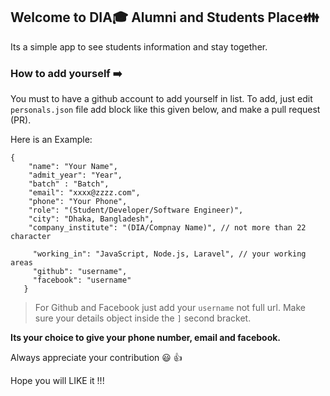 ## Welcome to DIA:mortar_board: Alumni and Students Place:family:
Its a simple app to see students information and stay together.

### How to add yourself :arrow_right:

You must to have a github account to add yourself in list. 
To add, just edit `personals.json` file add block like this given below, and make a pull request (PR).


Here is an Example:
```
{
    "name": "Your Name",
    "admit_year": "Year",
    "batch" : "Batch",
    "email": "xxxx@zzzz.com",
    "phone": "Your Phone",
    "role": "(Student/Developer/Software Engineer)",
    "city": "Dhaka, Bangladesh",
    "company_institute": "(DIA/Compnay Name)", // not more than 22 character
    
     "working_in": "JavaScript, Node.js, Laravel", // your working areas
     "github": "username",
     "facebook": "username"
   }

```
>For Github and Facebook just add your `username` not full url. Make sure your details object inside the `]` second bracket. 

**Its your choice to give your phone number, email and facebook.**

Always appreciate your contribution :smiley: :thumbsup:

Hope you will LIKE it !!!
